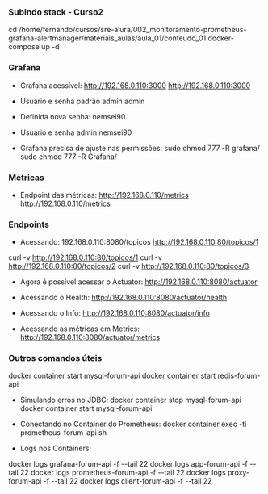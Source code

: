 
### Subindo stack - Curso2

cd /home/fernando/cursos/sre-alura/002_monitoramento-prometheus-grafana-alertmanager/materiais_aulas/aula_01/conteudo_01
docker-compose up -d


### Grafana

- Grafana acessível:
http://192.168.0.110:3000
<http://192.168.0.110:3000>

- Usuário e senha padrão
admin
admin

- Definida nova senha:
nemsei90

- Usuário e senha
admin
nemsei90

- Grafana precisa de ajuste nas permissões:
sudo chmod 777 -R grafana/
sudo chmod 777 -R Grafana/


### Métricas

- Endpoint das métricas:
http://192.168.0.110/metrics
<http://192.168.0.110/metrics>





### Endpoints

- Acessando:
192.168.0.110:8080/topicos
http://192.168.0.110:80/topicos/1

curl -v http://192.168.0.110:80/topicos/1
curl -v http://192.168.0.110:80/topicos/2
curl -v http://192.168.0.110:80/topicos/3

- Agora é possível acessar o Actuator:
http://192.168.0.110:8080/actuator

- Acessando o Health:
http://192.168.0.110:8080/actuator/health

- Acessando o Info:
http://192.168.0.110:8080/actuator/info

- Acessando as métricas em Metrics:
http://192.168.0.110:8080/actuator/metrics





### Outros comandos úteis

docker container start mysql-forum-api
docker container start redis-forum-api


- Simulando erros no JDBC:
docker container stop mysql-forum-api
docker container start mysql-forum-api


- Conectando no Container do Prometheus:
docker container exec -ti prometheus-forum-api sh

- Logs nos Containers:

docker logs grafana-forum-api -f --tail 22
docker logs app-forum-api -f --tail 22
docker logs prometheus-forum-api -f --tail 22
docker logs proxy-forum-api -f --tail 22
docker logs client-forum-api -f --tail 22